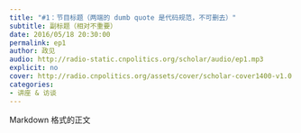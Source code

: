 ```yaml
---
title: "#1：节目标题（两端的 dumb quote 是代码规范，不可删去）"
subtitle: 副标题（相对不重要）
date: 2016/05/18 20:30:00
permalink: ep1
author: 政见
audio: http://radio-static.cnpolitics.org/scholar/audio/ep1.mp3
explicit: no
cover: http://radio.cnpolitics.org/assets/cover/scholar-cover1400-v1.0.jpg
categories:
- 讲座 & 访谈
---
```


Markdown 格式的正文
